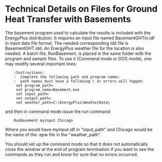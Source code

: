 # Technical Details on Files for Ground Heat Transfer with Basements

The basement program used to calculate the results is included with the EnergyPlus distribution. It requires an input file named BasementGHTin.idf in input data file format. The needed corresponding idd file is BasementGHT.idd. An EnergyPlus weather file for the location is also needed. A batch file, RunBasement, is placed in the same folder with the program and sample files. To use it (Command mode or DOS mode), one may modify several important lines:

~~~~~~~~~~~~~~~~~~~~
    :Instructions:
    :  Complete the following path and program names.
    :  path names must have a following \ or errors will happen
     set program_path=
     set program_name=Basement.exe
     set input_path=
     set output_path=
     set weather_path=C:\EnergyPlus\WeatherData\
~~~~~~~~~~~~~~~~~~~~

and then in command mode issue the run command:

~~~~~~~~~~~~~~~~~~~~
    RunBasement myinput Chicago
~~~~~~~~~~~~~~~~~~~~

Where you would have myinput.idf in "input_path" and Chicago would be the name of the .epw file in the "weather_path".

You should set up the command mode so that it does not automatically close the window at the end of program termination if you want to see the commands as they run and know for sure that no errors occurred.